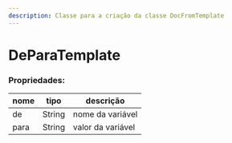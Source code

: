 ```yaml
---
description: Classe para a criação da classe DocFromTemplate
---
```


# DeParaTemplate

### Propriedades:

| nome |  tipo  | descrição         |
| ---- | :----: | ----------------- |
| de   | String | nome da variável  |
| para | String | valor da variável |
